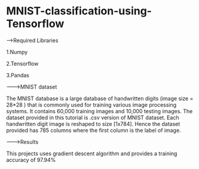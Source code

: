 # MNIST-classification-using-Tensorflow

-->Required Libraries

1.Numpy

2.Tensorflow

3.Pandas

--->MNIST dataset

The MNIST database is a large database of handwritten digits (image size = 28*28 ) that is commonly used for training various image processing systems. It contains 60,000 training images and 10,000 testing images. The dataset provided in this tutorial is .csv version of MNIST dataset. Each handwritten digit image is reshaped to size [1x784]. Hence the dataset provided has 785 columns where the first column is the label of image.

--->Results

This projects uses gradient descent algorithm and provides a training accuracy of 97.94%

